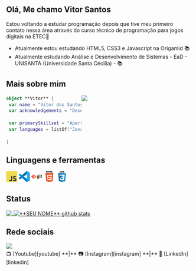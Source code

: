 ## Olá, Me chamo Vitor Santos

Estou voltando a estudar programação depois que tive meu primeiro contato nessa área através do curso técnico de programação para jogos digitais na ETEC👋
- Atualmente estou estudando HTML5, CSS3 e Javascript na Origamid 📚
- Atualmente estudando Análise e Desenvolvimento de Sistemas - EaD - UNISANTA (Universidade Santa Cécilia) - 📚


## Mais sobre mim

<img align="right" width="300" src="https://i2.wp.com/allhtaccess.info/wp-content/uploads/2018/03/programming.gif?fit=1281%2C716&ssl=1" />

```kotlin
object **Vitor** {
 var name = "Vitor dos Santos Gonçalves"
 var acknowledgements = "Desenvolvimento Web/ Front-end"

 var primarySkillset = "Aperfeiçoando as habilidades"
 var languages = listOf("Javascript","HTML5", "CSS3")

}
```

## Linguagens e ferramentas

<code><img height="30" src="https://raw.githubusercontent.com/github/explore/80688e429a7d4ef2fca1e82350fe8e3517d3494d/topics/javascript/javascript.png"></code>
<code><img height="30" src="https://raw.githubusercontent.com/github/explore/80688e429a7d4ef2fca1e82350fe8e3517d3494d/topics/visual-studio-code/visual-studio-code.png"></code>
<code><img height="30" src="https://raw.githubusercontent.com/github/explore/80688e429a7d4ef2fca1e82350fe8e3517d3494d/topics/git/git.png"></code>
<code><img height="30" src="https://raw.githubusercontent.com/github/explore/80688e429a7d4ef2fca1e82350fe8e3517d3494d/topics/html/html.png"></code>
<code><img height="30" src="https://raw.githubusercontent.com/github/explore/80688e429a7d4ef2fca1e82350fe8e3517d3494d/topics/css/css.png"></code>

## Status

<a href="https://github.com/vitordsg">
  <img align="center" src="https://github-readme-stats.vercel.app/api/top-langs/?username=vitordsg&theme=dracula&hide_langs_below=1" />
</a>

<a href="https://github.com/vitordsg">
 <img align="center" src="https://github-readme-stats.vercel.app/api?username=vitordsg&show_icons=true&theme=dracula&line_height=27" alt="**SEU NOME** github stats"/>
</a>

<!--[website]: https://codedev.ga/-->
<!--[twitter]: https://twitter.com/SEUTWITTER-->
[youtube]: https://www.youtube.com/@Vitorzkk/featured
[instagram]: https://www.instagram.com/99_vdsg/
[linkedin]: https://www.linkedin.com/in/vitor-dos-santos-gon%C3%A7alves-11851917b/

<br>

## Rede sociais

<!--🏡 [Website][website] **|**-->
<!--🐦 [Twitter][twitter] **|**-->
<div>
 <a href="https://www.instagram.com/99_vdsg target="_blank"><img height="30" src="https://img.shields.io/badge/Instagram-E4405F?style=for-the-badge&logo=instagram&logoColor=white.png" target="_blank"></a>
</div>
📺 [Youtube][youtube] **|** 
📷 [Instagram][instagram] **|**
👔 [LinkedIn][linkedin]
